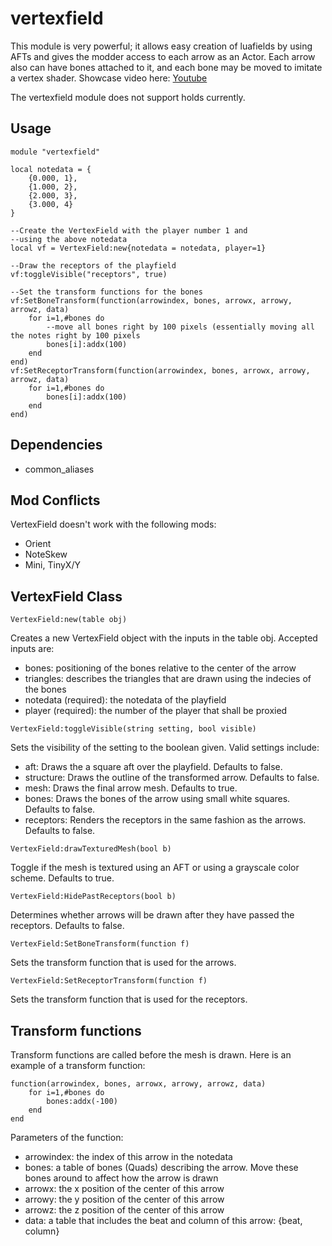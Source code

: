 # vertexfield
This module is very powerful; it allows easy creation of luafields by using AFTs and gives the modder access to each arrow as an Actor. Each arrow also can have bones attached to it, and each bone may be moved to imitate a vertex shader. Showcase video here: [Youtube](https://www.youtube.com/watch?v=slrIPcsuc1w)  

The vertexfield module does not support holds currently.  
    
## Usage

    module "vertexfield"
    
    local notedata = {
	    {0.000, 1},
	    {1.000, 2},
	    {2.000, 3},
	    {3.000, 4}
    }
    
    --Create the VertexField with the player number 1 and
    --using the above notedata
    local vf = VertexField:new{notedata = notedata, player=1}
    
    --Draw the receptors of the playfield
    vf:toggleVisible("receptors", true)
    
    --Set the transform functions for the bones
    vf:SetBoneTransform(function(arrowindex, bones, arrowx, arrowy, arrowz, data)
		for i=1,#bones do
			--move all bones right by 100 pixels (essentially moving all the notes right by 100 pixels
			bones[i]:addx(100)
		end
	end)
	vf:SetReceptorTransform(function(arrowindex, bones, arrowx, arrowy, arrowz, data)
		for i=1,#bones do
			bones[i]:addx(100)
		end
	end)
    

## Dependencies

 - common_aliases

## Mod Conflicts

VertexField doesn't work with the following mods:

 - Orient
 - NoteSkew
 - Mini, TinyX/Y

## VertexField Class

   `VertexField:new(table obj)`

Creates a new VertexField object with the inputs in the table obj. Accepted inputs are: 

 - bones: positioning of the bones relative to the center of the arrow
 - triangles: describes the triangles that are drawn using the indecies of the bones
 - notedata (required): the notedata of the playfield
 - player (required): the number of the player that shall be proxied
 
  `VertexField:toggleVisible(string setting, bool visible)`  
  
  Sets the visibility of the setting to the boolean given. Valid settings include:
  
 - aft: Draws the a square aft over the playfield. Defaults to false.
 - structure: Draws the outline of the transformed arrow. Defaults to false.
 - mesh: Draws the final arrow mesh. Defaults to true.
 - bones: Draws the bones of the arrow using small white squares. Defaults to false.
 - receptors: Renders the receptors in the same fashion as the arrows. Defaults to false.
 
 
 `VertexField:drawTexturedMesh(bool b)`  
 
 Toggle if the mesh is textured using an AFT or using a grayscale color scheme. Defaults to true.  
 
 
  `VertexField:HidePastReceptors(bool b)`  
  
Determines whether arrows will be drawn after they have passed the receptors. Defaults to false. 


  `VertexField:SetBoneTransform(function f)`  
  
Sets the transform function that is used for the arrows.  


`VertexField:SetReceptorTransform(function f)`  

Sets the transform function that is used for the receptors.  

## Transform functions

Transform functions are called before the mesh is drawn. Here is an example of a transform function:

    function(arrowindex, bones, arrowx, arrowy, arrowz, data)
	    for i=1,#bones do
		    bones:addx(-100)
	    end
    end
   
  Parameters of the function:
  

 - arrowindex: the index of this arrow in the notedata
 - bones: a table of bones (Quads) describing the arrow. Move these bones around to affect how the arrow is drawn
 - arrowx: the x position of the center of this arrow 
 - arrowy: the y position of the center of this arrow
 - arrowz: the z position of the center of this arrow
 - data: a table that includes the beat and column of this arrow: {beat, column}
